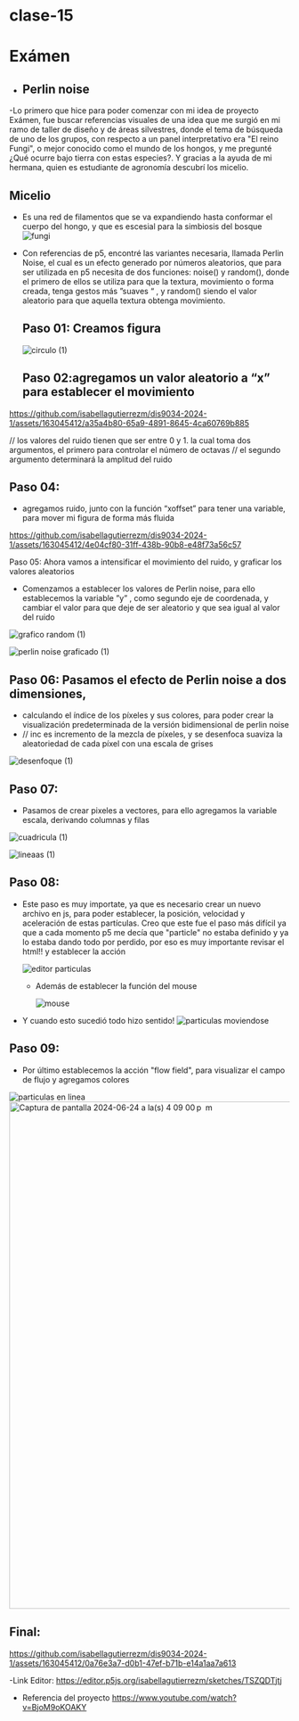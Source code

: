 # clase-15
# Exámen 
- ## Perlin noise
-Lo primero que hice para poder comenzar con mi idea de proyecto Exámen, fue buscar referencias visuales de una idea que me surgió en mi ramo de taller de diseño y de áreas silvestres, donde el tema de búsqueda de uno de los grupos, con respecto a un panel interpretativo era "El reino Fungi", o mejor conocido como el mundo de los hongos, y me pregunté ¿Qué ocurre bajo tierra con estas especies?. Y gracias a la ayuda de mi hermana, quien es estudiante de agronomía descubrí los micelio.

## Micelio
- Es una red de filamentos que se va expandiendo hasta conformar el cuerpo del hongo, y que es escesial para la simbiosis del bosque 
![fungi](https://github.com/isabellagutierrezm/dis9034-2024-1/assets/163045412/4f004aa0-cbb5-407f-a8e1-078e036a8f13)

- Con referencias de p5, encontré las variantes necesaria, llamada Perlin Noise, el cual es un efecto generado por números aleatorios, que para ser utilizada en p5 necesita de dos funciones: noise() y random(), donde el primero de ellos se utiliza para que la textura, movimiento o forma creada, tenga gestos más ”suaves “ , y random() siendo el valor aleatorio para que aquella textura obtenga movimiento.
  
  ## Paso 01: Creamos figura
  ![circulo  (1)](https://github.com/isabellagutierrezm/dis9034-2024-1/assets/163045412/72d48295-bd4b-4b36-a490-b168cfb12784)

  ## Paso 02:agregamos un valor aleatorio a “x” para establecer el movimiento 
https://github.com/isabellagutierrezm/dis9034-2024-1/assets/163045412/a35a4b80-65a9-4891-8645-4ca60769b885

// los valores del ruido tienen que ser entre 0 y 1. la cual toma dos argumentos, el primero para controlar el número de octavas 
// el segundo argumento determinará la amplitud del ruido 

## Paso 04:
- agregamos ruido, junto con la función “xoffset” para tener una variable, para mover mi figura de forma más fluida 

https://github.com/isabellagutierrezm/dis9034-2024-1/assets/163045412/4e04cf80-31ff-438b-90b8-e48f73a56c57

 Paso 05:  Ahora vamos a intensificar el movimiento del ruido, y graficar los valores aleatorios
 
- Comenzamos a establecer los valores de Perlin noise,  para ello establecemos la variable ”y” , como segundo eje de coordenada, y cambiar el valor para que deje de ser aleatorio y que sea igual al valor del ruido

![grafico random (1)](https://github.com/isabellagutierrezm/dis9034-2024-1/assets/163045412/126d705b-4e94-4fe2-a0f8-dd91d19c9925)

![perlin noise graficado (1)](https://github.com/isabellagutierrezm/dis9034-2024-1/assets/163045412/9e4388bc-96c3-4bfb-8f7c-06b2da6769b9)

## Paso 06: Pasamos el efecto de Perlin noise a dos dimensiones, 
- calculando el índice  de los píxeles y sus colores, para poder crear la visualización predeterminada de la versión bidimensional de perlin noise
- // inc es incremento de la mezcla de píxeles, y se desenfoca 
suaviza la aleatoriedad de cada píxel con una escala de grises

![desenfoque (1)](https://github.com/isabellagutierrezm/dis9034-2024-1/assets/163045412/8b590155-d732-4170-8469-9b2400f0956a)
## Paso 07:
- Pasamos de crear pixeles a vectores, para ello agregamos la variable escala, derivando columnas y filas 

![cuadricula (1)](https://github.com/isabellagutierrezm/dis9034-2024-1/assets/163045412/93658e30-eaf2-4296-918d-86289e6c21fc)

![lineaas (1)](https://github.com/isabellagutierrezm/dis9034-2024-1/assets/163045412/b7c00abf-2f99-49e0-a566-64e8b8647b61)

## Paso 08:
- Este paso es muy importate, ya que es necesario crear un nuevo archivo en js, para poder establecer, la posición, velocidad
y aceleración de estas partículas. Creo que este fue el paso más difícil ya que a cada momento p5 me decía que "particle" no estaba definido
 y ya lo estaba dando todo por perdido, por eso es muy importante revisar el html!! y establecer la acción 
 
  ![editor particulas ](https://github.com/isabellagutierrezm/dis9034-2024-1/assets/163045412/d6aa0817-6efb-47ff-b9c5-a52280be096e)
  - Además de establecer la función del mouse
    
    ![mouse ](https://github.com/isabellagutierrezm/dis9034-2024-1/assets/163045412/48895120-71ae-4c0f-be7c-87ef17964b41)


- Y cuando esto sucedió todo hizo sentido!
![particulas moviendose](https://github.com/isabellagutierrezm/dis9034-2024-1/assets/163045412/994ef694-0088-455e-a9f6-4a270bf671f9)

## Paso 09:
- Por último establecemos la acción "flow field", para visualizar el campo de flujo y agregamos colores

![particulas en linea ](https://github.com/isabellagutierrezm/dis9034-2024-1/assets/163045412/675ac63e-ae06-4057-ba82-f2a37fa36632)
<img width="910" alt="Captura de pantalla 2024-06-24 a la(s) 4 09 00 p  m" src="https://github.com/isabellagutierrezm/dis9034-2024-1/assets/163045412/099f52d8-6266-4150-b0a9-998d184a4eac">


 ## Final: 
 
https://github.com/isabellagutierrezm/dis9034-2024-1/assets/163045412/0a76e3a7-d0b1-47ef-b71b-e14a1aa7a613

-Link Editor: 
https://editor.p5js.org/isabellagutierrezm/sketches/TSZQDTjtj

- Referencia del proyecto
https://www.youtube.com/watch?v=BjoM9oKOAKY
